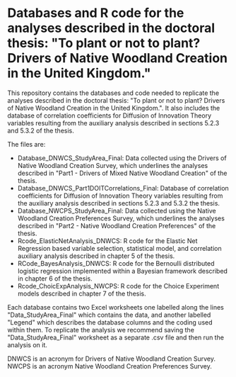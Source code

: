 # Databases and R code for the analyses described in the doctoral thesis: "To plant or not to plant? Drivers of Native Woodland Creation in the United Kingdom."

This repository contains the databases and code needed to replicate the analyses described in the doctoral thesis: "To plant or not to plant? Drivers of Native Woodland Creation in the United Kingdom.". It also includes the database of correlation coefficients for Diffusion of Innovation Theory variables resulting from the auxiliary analysis described in sections 5.2.3 and 5.3.2 of the thesis.

The files are:

- Database_DNWCS_StudyArea_Final: Data collected using the Drivers of Native Woodland Creation Survey, which underlines the analyses described in "Part1 - Drivers of Mixed Native Woodland Creation" of the thesis.
- Database_DNWCS_Part1DOITCorrelations_Final: Database of correlation coefficients for Diffusion of Innovation Theory variables resulting from the auxiliary analysis described in sections 5.2.3 and 5.3.2 the thesis.
- Database_NWCPS_StudyArea_Final: Data collected using the Native Woodland Creation Preferences Survey, which underlines the analyses described in "Part2 - Native Woodland Creation Preferences" of the thesis.
- Rcode_ElasticNetAnalysis_DNWCS: R code for the Elastic Net Regression based variable selection, statistical model, and correlation auxiliary analysis described in chapter 5 of the thesis.
- RCode_BayesAnalysis_DNWCS: R code for the Bernoulli distributed logistic regression implemented within a Bayesian framework described in chapter 6 of the thesis.
- Rcode_ChoicExpAnalysis_NWCPS: R code for the Choice Experiment models described in chapter 7 of the thesis.


Each database contains two Excel worksheets one labelled along the lines "Data_StudyArea_Final" which contains the data, and another labelled "Legend" which describes the database columns and the coding used within them. To replicate the analysis we recommend saving the "Data_StudyArea_Final" worksheet as a separate .csv file and then run the analysis on it.

DNWCS is an acronym for Drivers of Native Woodland Creation Survey.
NWCPS is an acronym Native Woodland Creation Preferences Survey.
